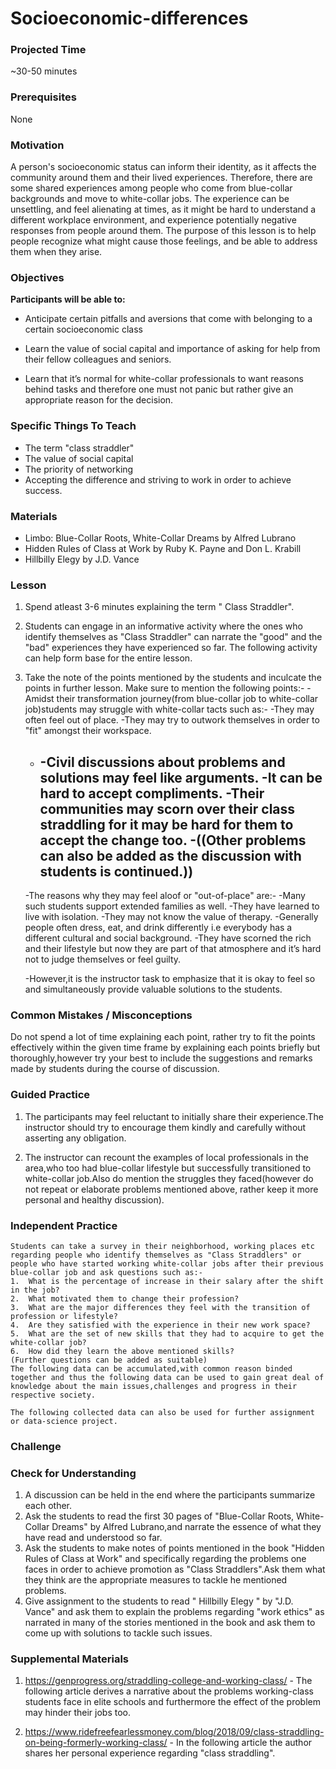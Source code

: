 # Socioeconomic-differences

### Projected Time
~30-50 minutes

### Prerequisites

None

### Motivation
A person's socioeconomic status can inform their identity, as it affects the community around them and their lived experiences. Therefore, there are some shared experiences among people who come from blue-collar backgrounds and move to white-collar jobs. The experience can be unsettling, and feel alienating at times, as it might be hard to understand a different workplace environment, and experience potentially negative responses from people around them. The purpose of this lesson is to help people recognize what might cause those feelings, and be able to address them when they arise.

### Objectives
**Participants will be able to:**
- Anticipate certain pitfalls and aversions that come with belonging to a certain socioeconomic class

- Learn the value of social capital and importance of asking for help from their fellow colleagues and seniors.

- Learn that it’s normal for white-collar professionals to want reasons behind tasks and therefore one must not panic but rather give an appropriate reason for the   decision.


### Specific Things To Teach
- The term "class straddler"
- The value of social capital
- The priority of networking
- Accepting the difference and striving to work in order to achieve success.

### Materials

- Limbo: Blue-Collar Roots, White-Collar Dreams by Alfred Lubrano
- Hidden Rules of Class at Work by Ruby K. Payne and Don L. Krabill
- Hillbilly Elegy by J.D. Vance

### Lesson

1. Spend atleast 3-6 minutes explaining the term " Class Straddler".

2. Students can engage in an informative activity where the ones who identify themselves as "Class Straddler" can narrate the "good" and the "bad" experiences they    have experienced so far.
   The following activity can help form base for the entire lesson.

3. Take the note of the points mentioned by the students and inculcate the points in further lesson. 
   Make sure to mention the following points:-
    -Amidst their transformation journey(from blue-collar job to white-collar job)students may struggle with white-collar tacts such as:-
	   -They may often feel out of place.
       -They may try to outwork themselves in order to "fit" amongst their workspace.
	-  -Civil discussions about problems and solutions may feel like arguments.
	   -It can be hard to accept compliments.
	   -Their communities may scorn over their class straddling for it may be hard for them to accept the change too.
	   -((Other problems can also be added as the discussion with students is continued.))
	   -

    -The reasons why they may feel aloof or "out-of-place" are:-
	   -Many such students support extended families as well.
	   -They have learned to live with isolation.
	   -They may not know the value of therapy.
	   -Generally people often dress, eat, and drink differently i.e everybody has a different cultural and social background.
       -They have scorned the rich and their lifestyle but now they are part of that atmosphere and it’s hard not to judge themselves or feel guilty.

 
   -However,it is the instructor task to emphasize that it is okay to feel so and simultaneously provide valuable solutions to the students.



### Common Mistakes / Misconceptions

  Do not spend a lot of time explaining each point, rather try to fit the points effectively within the given time frame by explaining each points briefly but thoroughly,however try your best to include the suggestions and remarks made by students during the course of discussion.

 ### Guided Practice

1. The participants may feel reluctant to initially share their experience.The instructor should try to encourage them kindly and carefully without asserting any obligation.

2. The instructor can recount the examples of local professionals in the area,who too had blue-collar lifestyle but successfully transitioned to white-collar job.Also do mention the struggles they faced(however do not repeat or elaborate problems mentioned above, rather keep it more personal and healthy discussion).

### Independent Practice
    Students can take a survey in their neighborhood, working places etc regarding people who identify themselves as "Class Straddlers" or people who have started working white-collar jobs after their previous blue-collar job and ask questions such as:-
	1.  What is the percentage of increase in their salary after the shift in the job?
	2.  What motivated them to change their profession?
	3.  What are the major differences they feel with the transition of profession or lifestyle?
    4.  Are they satisfied with the experience in their new work space?
	5.  What are the set of new skills that they had to acquire to get the white-collar job?
	6.  How did they learn the above mentioned skills?
	(Further questions can be added as suitable)
	The following data can be accumulated,with common reason binded together and thus the following data can be used to gain great deal of knowledge about the main issues,challenges and progress in their respective society.

	The following collected data can also be used for further assignment or data-science project.



### Challenge
    
   

### Check for Understanding


1. A discussion can be held in the end where the participants summarize each other.
2. Ask the students to read the first 30 pages of "Blue-Collar Roots, White-Collar Dreams" by Alfred Lubrano,and narrate the essence of what they have read and        understood so far.  
3. Ask the students to make notes of points mentioned in the book "Hidden Rules of Class at Work" and specifically regarding the problems one faces in order to        achieve promotion as "Class Straddlers".Ask them what they think are the appropriate measures to tackle he mentioned problems.
4. Give assignment to the students to read " Hillbilly Elegy " by "J.D. Vance" and ask them to explain the problems regarding "work ethics" as narrated in many of      the stories mentioned in the book and ask them to come up with solutions to tackle such issues. 

### Supplemental Materials
  1. https://genprogress.org/straddling-college-and-working-class/ - The following article derives a narrative about the problems working-class students face in       elite schools and furthermore the effect of the problem may hinder their jobs too.

  2. https://www.ridefreefearlessmoney.com/blog/2018/09/class-straddling-on-being-formerly-working-class/ - In the following article the author shares her personal    experience regarding "class straddling".
